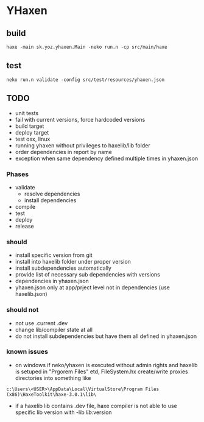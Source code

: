 # YHaxen

## build
```
haxe -main sk.yoz.yhaxen.Main -neko run.n -cp src/main/haxe
```

## test
```
neko run.n validate -config src/test/resources/yhaxen.json
```

## TODO
- unit tests
- fail with current versions, force hardcoded versions
- build target
- deploy target
- test osx, linux
- running yhaxen without privileges to haxelib/lib folder
- order dependencies in report by name
- exception when same dependency defined multiple times in yhaxen.json

### Phases
- validate
	- resolve dependencies
	- install dependencies
- compile
- test
- deploy
- release

### should
- install specific version from git
- install into haxelib folder under proper version
- install subdependencies automatically
- provide list of necessary sub dependencies with versions
- dependencies in yhaxen.json
- yhaxen.json only at app/prject level not in dependencies (use haxelib.json)

### should not
- not use .current .dev
- change lib/compiler state at all
- do not install subdependencies but have them all defined in yhaxen.json

### known issues
- on windows if neko/yhaxen is executed without admin rights and haxelib is setuped in "Prgorem Files" etd, FileSystem.hx create/write proxies directories into something like
```
c:\Users\<USER>\AppData\Local\VirtualStore\Program Files (x86)\HaxeToolkit\haxe-3.0.1\lib\
```

- if a haxelib lib contains .dev file, haxe compiler is not able to use specific lib version with -lib $lib:$version